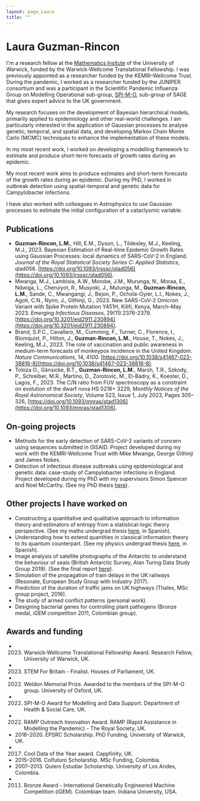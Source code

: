 ```yaml
---
layout: page_Laura
title: ""
---
```


# Laura Guzman-Rincon

I'm a research fellow at the [Mathematics Insitute](https://warwick.ac.uk/fac/sci/maths/) of the University of Warwick, funded by the Warwick-Wellcome Translational Fellowship. I was previously appointed as a researcher funded by the KEMRI-Wellcome Trust. During the pandemic, I worked as a researcher funded by the JUNIPER consortium and was a participant in the Scientific Pandemic Influenza Group on Modelling Operational sub-group, [SPI-M-O](https://www.gov.uk/government/groups/scientific-pandemic-influenza-subgroup-on-modelling), sub-group of SAGE that gives expert advice to the UK government.

My research focuses on the development of Bayesian hierarchical models, primarily applied to epidemiology and other real-world challenges. I am particularly interested in the application of Gaussian processes to analyse genetic, temporal, and spatial data, and developing Markov Chain Monte Carlo (MCMC) techniques to enhance the implementation of these models.

In my most recent work, I worked on developing a modelling framework to estimate and produce short-term forecasts of growth rates during an epidemic.

My most recent work aims to produce estimates and short-term forecasts of the growth rates during an epidemic. During my PhD, I worked in outbreak detection using spatial-temporal and genetic data for Campylobacter infections.

I have also worked with colleagues in Astrophysics to use Gaussian processes to estimate the initial configuration of a cataclysmic variable.

## Publications

- **Guzman-Rincon, L.M.**, Hill, E.M., Dyson, L., Tildesley, M.J., Keeling, M.J., 2023. Bayesian Estimation of Real-time Epidemic Growth Rates using Gaussian Processes: local dynamics of SARS-CoV-2 in England. _Journal of the Royal Statistical Society Series C: Applied Statistics_, qlad056. [https://doi.org/10.1093/jrsssc/qlad056](https://doi.org/10.1093/jrsssc/qlad056).
- Mwanga, M.J., Lambisia, A.W., Morobe, J.M., Murunga, N., Moraa, E., Ndwiga, L., Cheruiyot, R., Musyoki, J., Mutunga, M., **Guzman-Rincon, L.M.**, Sande, C., Mwangangi, J., Bejon, P., Ochola-Oyier, L.I., Nokes, J., Agoti, C.N., Nyiro, J., Githinji, G., 2023. New SARS-CoV-2 Omicron Variant with Spike Protein Mutation Y451H, Kilifi, Kenya, March–May 2023. _Emerging Infectious Diseases_, 29(11):2376-2379. [https://doi.org/10.3201/eid2911.230894](https://doi.org/10.3201/eid2911.230894).
- Brand, S.P.C., Cavallaro, M., Cumming, F., Turner, C., Florence, I., Blomquist, P., Hilton, J., **Guzman-Rincon, L.M.**, House, T., Nokes, J., Keeling, M.J., 2023. The role of vaccination and public awareness in medium-term forecasts of monkeypox incidence in the United Kingdom. _Nature Communications_, 14, 4100. [https://doi.org/10.1038/s41467-023-38816-8](https://doi.org/10.1038/s41467-023-38816-8).
- Toloza O., Gänsicke, B.T., **Guzman-Rincon, L.M.**, Marsh, T.R., Szkody, P., Schreiber, M.R., Martino, D., Zorotovic, M., El-Badry, K., Koester, D., Lagos, F., 2023. The C/N ratio from FUV spectroscopy as a constraint on evolution of the dwarf nova HS 0218+ 3229, _Monthly Notices of the Royal Astronomical Society_, Volume 523, Issue 1, July 2023, Pages 305–326, [https://doi.org/10.1093/mnras/stad1306](https://doi.org/10.1093/mnras/stad1306).

## On-going projects
- Methods for the early detection of SARS-CoV-2 variants of concern using sequences submitted in GISAID. Project developed during my work with the KEMRI-Wellcome Trust with Mike Mwanga, George Githinji and James Nokes.
- Detection of infectious disease outbreaks using epidemiological and genetic data: case-study of Campylobacter infections in England. Project developed during my PhD with my supervisors Simon Spencer and Noel McCarthy. (See my PhD thesis [here](https://wrap.warwick.ac.uk/153848/1/WRAP_Theses_Guzman_Rincon_2020.pdf)).

## Other projects I have worked on

- Constructing a quantitative and qualitative approach to information theory and estimators of entropy from a statistical-logic theory perspective. (See my maths undergrad thesis [here](https://warwick.ac.uk/fac/sci/mathsys/people/students/mathsysi/guzmanrincon/tesismate.pdf), in Spanish).
- Understanding how to extend quantities in classical information theory to its quantum counterpart. (See my physics undergrad thesis [here](https://warwick.ac.uk/fac/sci/mathsys/people/students/mathsysi/guzmanrincon/tesisfisica.pdf), in Spanish).
- Image analysis of satellite photographs of the Antarctic to understand the behaviour of seals (British Antarctic Survey, Alan Turing Data Study Group 2019). (See the final report [here](https://www.turing.ac.uk/sites/default/files/2020-02/the_alan_turing_institute_data_study_group_final_report_-_british_antarctic_survey.pdf)).
- Simulation of the propagation of train delays in the UK railways (Resonate, European Study Group with Industry 2017).
- Prediction of the duration of traffic jams on UK highways (Thales, MSc group project, 2016).
- The study of armed conflict patterns (personal work).
- Designing bacterial genes for controlling plant pathogens (Bronze medal, iGEM competition 2011, Colombian group).

## Awards and funding

- 2023. Warwick-Wellcome Translational Fellowship Award. Research Fellow, University of Warwick, UK.
- 2023. STEM For Britain - Finalist. Houses of Parliament, UK.
- 2022. Weldon Memorial Prize. Awarded to the members of the SPI-M-O group. University of Oxford, UK.
- 2022. SPI-M-O Award for Modelling and Data Support. Department of Health & Social Care, UK.
- 2022. RAMP Outreach Innovation Award. RAMP (Rapid Assistance in Modelling the Pandemic) - The Royal Society, UK.
- 2016–2020. EPSRC Scholarship. PhD Funding, University of Warwick, UK.
- 2017. Cool Data of the Year award. Cappfinity, UK.
- 2015–2016. Colfuturo Scholarship. MSc Funding, Colombia.
- 2007–2013. Quiero Estudiar Scholarship. University of Los Andes, Colombia.
- 2011. Bronze Award - International Genetically Engineered Machine Competition (iGEM). Colombian team. Indiana University, USA.
